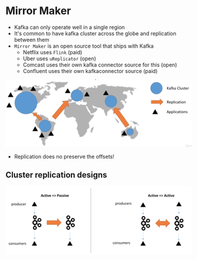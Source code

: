 # Mirror Maker

- Kafka can only operate well in a single region
- It's common to have kafka cluster across the globe and replication between them
- `Mirror Maker` is an open source tool that ships with Kafka
  - Netflix uses `Flink` (paid)
  - Uber uses `uReplicator` (open)
  - Comcast uses their own kafka connector source for this (open)
  - Confluent uses their own kafkaconnector source (paid)

![Mirror Maker](./images/mirror-maker.png)

- Replication does no preserve the offsets!

## Cluster replication designs

![Replication designs](./images/replication-designs.png)
